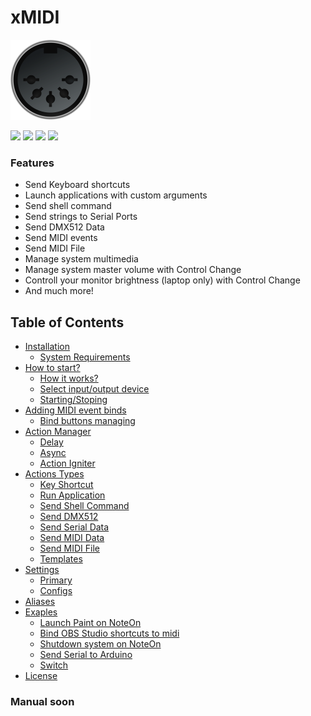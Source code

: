 # **xMIDI**

<img src="xMidi/Resources/xMIDI.png" width="128"/><br/>

![](https://img.shields.io/github/stars/mordolpl/xMIDI?style=flat-square) ![](https://img.shields.io/github/v/tag/mordolpl/xMIDI?style=flat-square) ![](https://img.shields.io/github/v/release/mordolpl/xMIDI?color=green&style=flat-square) ![](https://img.shields.io/github/issues/mordolpl/xMIDI?color=yellow&style=flat-square)

### Features

- Send Keyboard shortcuts
- Launch applications with custom arguments
- Send shell command
- Send strings to Serial Ports
- Send DMX512 Data
- Send MIDI events
- Send MIDI File
- Manage system multimedia
- Manage system master volume with Control Change
- Controll your monitor brightness (laptop only) with Control Change
- And much more!

## Table of Contents

- [ Installation ](#instalation)
    + [ System Requirements ](#system-requirements)
- [ How to start? ](#how-to-start)
    + [ How it works? ](#how-it-works)
    + [ Select input/output device ](#select-inputoutput-device)
    + [ Starting/Stoping ](#startingstoping)
- [ Adding MIDI event binds ](#adding-midi-event-binds)
    + [ Bind buttons managing ](#bind-buttons-managing)
- [ Action Manager ](#action-manager)
    + [ Delay ](#delay)
    + [ Async ](#async)
    + [ Action Igniter ](#action-igniter)
- [ Actions Types ](#action-types)
    + [ Key Shortcut ](#usage)
    + [ Run Application ](#usage)
    + [ Send Shell Command ](#usage)
    + [ Send DMX512 ](#dmx512)
    + [ Send Serial Data ](#usage)
    + [ Send MIDI Data ](#usage)
    + [ Send MIDI File ](#midifile)
    + [ Templates ](#usage)
- [ Settings ](#usage)
    + [ Primary ](#usage)
    + [ Configs ](#usage)
- [ Aliases ](#aliases)
- [ Exaples ](#examples)
    + [ Launch Paint on NoteOn ](#launch-paint-on-noteon)
    + [ Bind OBS Studio shortcuts to midi ](#obs)
    + [ Shutdown system on NoteOn ](#shutdown-system-on-noteon)
    + [ Send Serial to Arduino ](#send-serial-to-arduino)
    + [ Switch ](#switch)
- [ License ](#license)

### Manual soon
